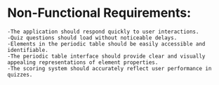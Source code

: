 # Non-Functional Requirements:

    -The application should respond quickly to user interactions.
    -Quiz questions should load without noticeable delays.
    -Elements in the periodic table should be easily accessible and identifiable.
    -The periodic table interface should provide clear and visually appealing representations of element properties.
    -The scoring system should accurately reflect user performance in quizzes.
